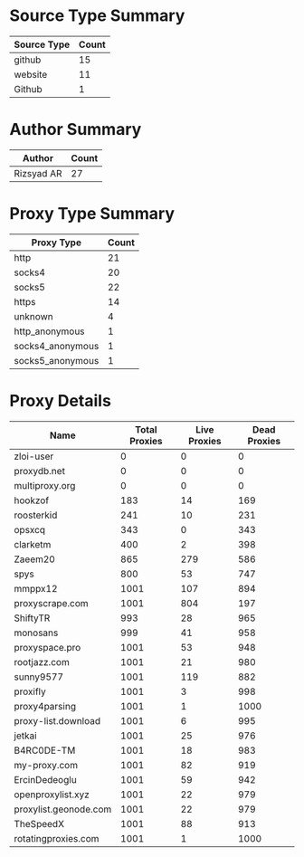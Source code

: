 # Source Type Summary

| Source Type | Count |
|-------------|-------|
| github | 15 |
| website | 11 |
| Github | 1 |


# Author Summary

| Author | Count |
|--------|-------|
| Rizsyad AR | 27 |


# Proxy Type Summary

| Proxy Type | Count |
|------------|-------|
| http | 21 |
| socks4 | 20 |
| socks5 | 22 |
| https | 14 |
| unknown | 4 |
| http_anonymous | 1 |
| socks4_anonymous | 1 |
| socks5_anonymous | 1 |


# Proxy Details

| Name | Total Proxies | Live Proxies | Dead Proxies |
|------|---------------|--------------|---------------|
| zloi-user | 0 | 0 | 0 |
| proxydb.net | 0 | 0 | 0 |
| multiproxy.org | 0 | 0 | 0 |
| hookzof | 183 | 14 | 169 |
| roosterkid | 241 | 10 | 231 |
| opsxcq | 343 | 0 | 343 |
| clarketm | 400 | 2 | 398 |
| Zaeem20 | 865 | 279 | 586 |
| spys | 800 | 53 | 747 |
| mmppx12 | 1001 | 107 | 894 |
| proxyscrape.com | 1001 | 804 | 197 |
| ShiftyTR | 993 | 28 | 965 |
| monosans | 999 | 41 | 958 |
| proxyspace.pro | 1001 | 53 | 948 |
| rootjazz.com | 1001 | 21 | 980 |
| sunny9577 | 1001 | 119 | 882 |
| proxifly | 1001 | 3 | 998 |
| proxy4parsing | 1001 | 1 | 1000 |
| proxy-list.download | 1001 | 6 | 995 |
| jetkai | 1001 | 25 | 976 |
| B4RC0DE-TM | 1001 | 18 | 983 |
| my-proxy.com | 1001 | 82 | 919 |
| ErcinDedeoglu | 1001 | 59 | 942 |
| openproxylist.xyz | 1001 | 22 | 979 |
| proxylist.geonode.com | 1001 | 22 | 979 |
| TheSpeedX | 1001 | 88 | 913 |
| rotatingproxies.com | 1001 | 1 | 1000 |
